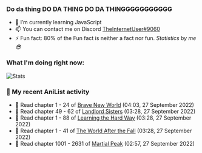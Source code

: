 ### Do da thing DO DA THING DO DA THINGGGGGGGGGGG

<!-- **TheInternetUser0/TheInternetUser0** is a ✨ _special_ ✨ repository because its `README.md` (this file) appears on your GitHub profile. -->


- 🌱 I’m currently learning JavaScript
- 📫 You can contact me on Discord [TheInternetUser#9060](https://discord.com/users/534117072796385300)
- ⚡ Fun fact: 80% of the Fun fact is neither a fact nor fun. _Statistics by me 😎_

### What I'm doing right now:
![Stats](https://discord.c99.nl/widget/theme-3/534117072796385300.png)

### 🌸 My recent AniList activity

<!-- ANILIST_ACTIVITY:start -->

-   📖 Read chapter 1 - 24 of [Brave New World](https://anilist.co/manga/122161) (04:03, 27 September 2022)
-   📖 Read chapter 49 - 62 of [Landlord Sisters](https://anilist.co/manga/138564) (03:28, 27 September 2022)
-   📖 Read chapter 1 - 88 of [Learning the Hard Way](https://anilist.co/manga/128976) (03:28, 27 September 2022)
-   📖 Read chapter 1 - 41 of [The World After the Fall](https://anilist.co/manga/144957) (03:28, 27 September 2022)
-   📖 Read chapter 1001 - 2631 of [Martial Peak](https://anilist.co/manga/104494) (02:57, 27 September 2022)

<!-- ANILIST_ACTIVITY:end -->
